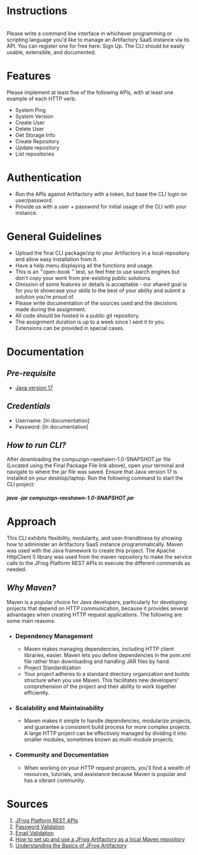 # Instructions
<br>
Please write a command line interface in whichever programming or scripting language you'd like to manage an Artifactory SaaS instance via its API. You can register one for free here: Sign Up. The CLI should be easily usable, extensible, and documented.

# Features
Please implement at least five of the following APIs, with at least one example of each HTTP verb:
- System Ping
- System Version
- Create User
- Delete User
- Get Storage Info
- Create Repository
- Update repository
- List repositories

# Authentication
- Run the APIs against Artifactory with a token, but base the CLI login on user/password.
- Provide us with a user + password for initial usage of the CLI with your instance.

# General Guidelines
- Upload the final CLI package/zip to your Artifactory in a local repository and allow easy installation from it.
- Have a help menu displaying all the functions and usage.
- This is an ״open-book ״ test, so feel free to use search engines but don't copy your work from pre-existing public solutions.
- Omission of some features or details is acceptable - our shared goal is for you to showcase your skills to the best of your ability and submit a solution you’re proud of.
- Please write documentation of the sources used and the decisions made during the assignment.
- All code should be hosted in a public git repository.
- The assignment duration is up to a week since I sent it to you. Extensions can be provided in special cases.

# Documentation

## _Pre-requisite_
- [Java version 17](https://www.oracle.com/java/technologies/javase/jdk17-archive-downloads.html)

## _Credentials_
- Username: [In documentation]
- Password: [In documentation]

## _How to run CLI?_
After downloading the compuzign-raeshawn-1.0-SNAPSHOT.jar file (Located using the Final Package File link above), open your terminal and navigate to where the jar file was saved. Ensure that Java version 17 is installed on your desktop/laptop. Run the following command to start the CLI project:
<br/>
#### _java -jar compuzign-raeshawn-1.0-SNAPSHOT.jar_

# Approach
This CLI exhibits flexibility, modularity, and user-friendliness by showing how to administer an Artifactory SaaS instance programmatically. Maven was used with the Java framework to create this project. The Apache HttpClient 5 library was used from the maven repository to make the service calls to the JFrog Platform REST APIs to execute the different commands as needed.

## _Why Maven?_
Maven is a popular choice for Java developers, particularly for developing projects that depend on HTTP communication, because it provides several advantages when creating HTTP request applications. The following are some main reasons:
- ### Dependency Management
  - Maven makes managing dependencies, including HTTP client libraries, easier. Maven lets you define dependencies in the pom.xml file rather than downloading and handling JAR files by hand.
  - Project Standardization
  - Your project adheres to a standard directory organization and builds structure when you use Maven. This facilitates new developers' comprehension of the project and their ability to work together efficiently.
- ### Scalability and Maintainability
  - Maven makes it simple to handle dependencies, modularize projects, and guarantee a consistent build process for more complex projects. A large HTTP project can be effectively managed by dividing it into smaller modules, sometimes known as multi-module projects.
- ### Community and Documentation
  - When working on your HTTP request projects, you'll find a wealth of resources, tutorials, and assistance because Maven is popular and has a vibrant community.
# Sources
1.	[JFrog Platform REST APIs](https://jfrog.com/help/r/jfrog-rest-apis/jfrog-platform-rest-apis)
2.	[Password Validation](https://www.geeksforgeeks.org/how-to-validate-a-password-using-regular-expressions-in-java/)
3.	[Email Validation](https://www.geeksforgeeks.org/check-email-address-valid-not-java/)
4.	[How to set up and use a JFrog Artifactory as a local Maven repository](https://www.theserverside.com/video/How-to-set-up-and-use-a-JFrog-Artifactory-Maven-repository)
5.	[Understanding the Basics of JFrog Artifactory](https://medium.com/@riimoonriimoon/understanding-the-basics-of-jfrog-artifactory-8167ce582c86)
